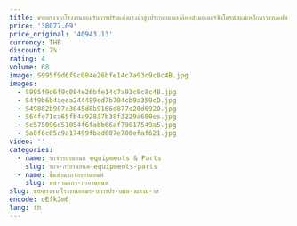 ```yaml
---
title: ขายตรงจากโรงงานยอมรับการปรับแต่งแรงม้าสูงประกอบเพลาล้อหลังมอเตอร์ซิงโครนัสแม่เหล็กถาวรหกเฟส
price: '38077.09'
price_original: '40943.13'
currency: THB
discount: 7%
rating: 4
volume: 68
image: S995f9d6f9c084e26bfe14c7a93c9c8c4B.jpg
images:
  - S995f9d6f9c084e26bfe14c7a93c9c8c4B.jpg
  - S4f9b6b4aeea244489ed7b704cb9a359cD.jpg
  - S49882b907e3045d8b9166d877e20d692O.jpg
  - S64fe71ca65fb4a92837b38f3229a600es.jpg
  - Sc575096d51054f6fabb66af79617549a5.jpg
  - Sa0f6c05c9a17499fbad607e700efaf621.jpg
video: ''
categories:
  - name: รถจักรยานยนต์ equipments & Parts
    slug: รถจ-กรยานยนต-equipments-parts
  - name: ชิ้นส่วนรถจักรยานยนต์
    slug: นส-วนรถจ-กรยานยนต
slug: ขายตรงจากโรงงานยอมร-บการปร-บแต-งแรงม-าส
encode: oEfkJm6
lang: th
---
```

  